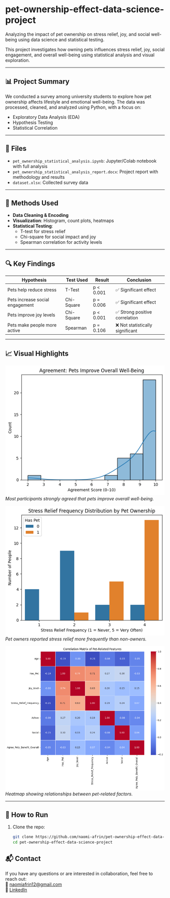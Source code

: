 # pet-ownership-effect-data-science-project
Analyzing the impact of pet ownership on stress relief, joy, and social well-being using data science and statistical testing.

This project investigates how owning pets influences stress relief, joy, social engagement, and overall well-being using statistical analysis and visual exploration.

---

## 📊 Project Summary

We conducted a survey among university students to explore how pet ownership affects lifestyle and emotional well-being. The data was processed, cleaned, and analyzed using Python, with a focus on:

- Exploratory Data Analysis (EDA)
- Hypothesis Testing
- Statistical Correlation

---

## 📁 Files

- `pet_ownership_statistical_analysis.ipynb`: Jupyter/Colab notebook with full analysis
- `pet_ownership_statistical_analysis_report.docx`: Project report with methodology and results
- `dataset.xlsx`: Collected survey data 

---

## 🧠 Methods Used

- **Data Cleaning & Encoding**
- **Visualization**: Histogram, count plots, heatmaps
- **Statistical Testing**:
  - T-test for stress relief
  - Chi-square for social impact and joy
  - Spearman correlation for activity levels

---

## 🔍 Key Findings

| Hypothesis                          | Test Used    | Result       | Conclusion                      |
|------------------------------------|--------------|--------------|---------------------------------|
| Pets help reduce stress            | T-Test       | p < 0.001    | ✅ Significant effect            |
| Pets increase social engagement    | Chi-Square   | p = 0.006    | ✅ Significant effect            |
| Pets improve joy levels            | Chi-Square   | p < 0.001    | ✅ Strong positive correlation   |
| Pets make people more active       | Spearman     | p = 0.106    | ❌ Not statistically significant |

---

## 📈 Visual Highlights

![Agreement on Pet Benefits](Project/images/agreement_distribution.png)
*Most participants strongly agreed that pets improve overall well-being.*

![Stress Relief by Pet Ownership](Project/images/stress_relief_by_pet.png)
*Pet owners reported stress relief more frequently than non-owners.*

![Correlation Heatmap](Project/images/correlation_heatmap.png)
*Heatmap showing relationships between pet-related factors.*

---

## 🚀 How to Run

1. Clone the repo:
   ```bash
   git clone https://github.com/naomi-afrin/pet-ownership-effect-data-science-project.git
   cd pet-ownership-effect-data-science-project

## 📬 Contact

If you have any questions or are interested in collaboration, feel free to reach out:  
📧 naomiafrin12@gmail.com  
🔗 [LinkedIn](https://www.linkedin.com/in/naomi-jalil-240160227/)
